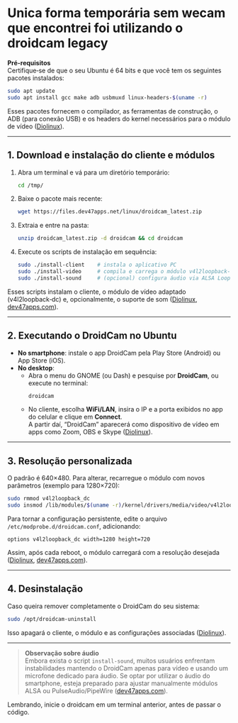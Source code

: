 # Unica forma temporária sem wecam que encontrei foi utilizando o droidcam legacy

**Pré-requisitos**  
Certifique‑se de que o seu Ubuntu é 64 bits e que você tem os seguintes pacotes instalados:  
```bash
sudo apt update
sudo apt install gcc make adb usbmuxd linux-headers-$(uname -r)
```  
Esses pacotes fornecem o compilador, as ferramentas de construção, o ADB (para conexão USB) e os headers do kernel necessários para o módulo de vídeo ([Diolinux](https://diolinux.com.br/aplicativos/droidcam-webcam-com-o-smartphone.html?utm_source=chatgpt.com)).

---

## 1. Download e instalação do cliente e módulos  
1. Abra um terminal e vá para um diretório temporário:  
   ```bash
   cd /tmp/
   ```  
2. Baixe o pacote mais recente:  
   ```bash
   wget https://files.dev47apps.net/linux/droidcam_latest.zip
   ```  
3. Extraia e entre na pasta:  
   ```bash
   unzip droidcam_latest.zip -d droidcam && cd droidcam
   ```  
4. Execute os scripts de instalação em sequência:  
   ```bash
   sudo ./install-client    # instala o aplicativo PC
   sudo ./install-video     # compila e carrega o módulo v4l2loopback-dc
   sudo ./install-sound     # (opcional) configura áudio via ALSA Loopback
   ```  
Esses scripts instalam o cliente, o módulo de vídeo adaptado (v4l2loopback‑dc) e, opcionalmente, o suporte de som ([Diolinux](https://diolinux.com.br/aplicativos/droidcam-webcam-com-o-smartphone.html?utm_source=chatgpt.com), [dev47apps.com](https://www.dev47apps.com/droidcam/linux/?utm_source=chatgpt.com)).

---

## 2. Executando o DroidCam no Ubuntu  
- **No smartphone**: instale o app DroidCam pela Play Store (Android) ou App Store (iOS).  
- **No desktop**:  
  - Abra o menu do GNOME (ou Dash) e pesquise por **DroidCam**, ou execute no terminal:
    ```bash
    droidcam
    ```  
  - No cliente, escolha **WiFi/LAN**, insira o IP e a porta exibidos no app do celular e clique em **Connect**.  
A partir daí, “DroidCam” aparecerá como dispositivo de vídeo em apps como Zoom, OBS e Skype ([Diolinux](https://diolinux.com.br/aplicativos/droidcam-webcam-com-o-smartphone.html?utm_source=chatgpt.com)).

---

## 3. Resolução personalizada  
O padrão é 640×480. Para alterar, recarregue o módulo com novos parâmetros (exemplo para 1280×720):  
```bash
sudo rmmod v4l2loopback_dc
sudo insmod /lib/modules/$(uname -r)/kernel/drivers/media/video/v4l2loopback-dc.ko width=1280 height=720
```  
Para tornar a configuração persistente, edite o arquivo `/etc/modprobe.d/droidcam.conf`, adicionando:  
```
options v4l2loopback_dc width=1280 height=720
```  
Assim, após cada reboot, o módulo carregará com a resolução desejada ([Diolinux](https://diolinux.com.br/aplicativos/droidcam-webcam-com-o-smartphone.html?utm_source=chatgpt.com), [dev47apps.com](https://www.dev47apps.com/droidcam/linux/?utm_source=chatgpt.com)).

---

## 4. Desinstalação  
Caso queira remover completamente o DroidCam do seu sistema:  
```bash
sudo /opt/droidcam-uninstall
```  
Isso apagará o cliente, o módulo e as configurações associadas ([Diolinux](https://diolinux.com.br/aplicativos/droidcam-webcam-com-o-smartphone.html?utm_source=chatgpt.com)).

---

> **Observação sobre áudio**  
> Embora exista o script `install-sound`, muitos usuários enfrentam instabilidades mantendo o DroidCam apenas para vídeo e usando um microfone dedicado para áudio. Se optar por utilizar o áudio do smartphone, esteja preparado para ajustar manualmente módulos ALSA ou PulseAudio/PipeWire ([dev47apps.com](https://www.dev47apps.com/droidcam/linux/?utm_source=chatgpt.com)).

Lembrando, inicie o droidcam em um terminal anterior, antes de passar o código.